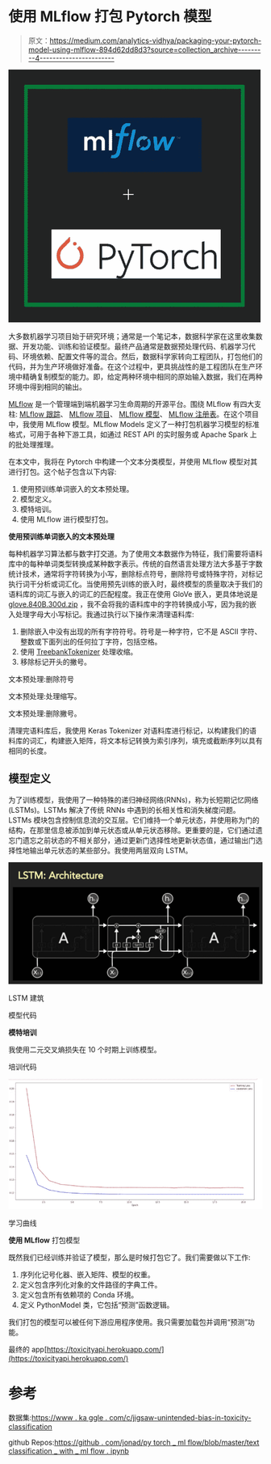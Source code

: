 # 使用 MLflow 打包 Pytorch 模型

> 原文：<https://medium.com/analytics-vidhya/packaging-your-pytorch-model-using-mlflow-894d62dd8d3?source=collection_archive---------4----------------------->

![](img/e47cb60510ff8c6f9847b49323933e4d.png)

大多数机器学习项目始于研究环境；通常是一个笔记本，数据科学家在这里收集数据、开发功能、训练和验证模型。最终产品通常是数据预处理代码、机器学习代码、环境依赖、配置文件等的混合。然后，数据科学家转向工程团队，打包他们的代码，并为生产环境做好准备。在这个过程中，更具挑战性的是工程团队在生产环境中精确复制模型的能力。即，给定两种环境中相同的原始输入数据，我们在两种环境中得到相同的输出。

[MLflow](https://www.mlflow.org/) 是一个管理端到端机器学习生命周期的开源平台。围绕 MLflow 有四大支柱: [MLflow 跟踪](https://www.mlflow.org/docs/latest/tracking.html)、 [MLflow 项目](https://www.mlflow.org/docs/latest/projects.html)、 [MLflow 模型](https://www.mlflow.org/docs/latest/models.html)、 [MLflow 注册表](https://www.mlflow.org/docs/latest/model-registry.html)。在这个项目中，我使用 MLflow 模型。MLflow Models 定义了一种打包机器学习模型的标准格式，可用于各种下游工具，如通过 REST API 的实时服务或 Apache Spark 上的批处理推理。

在本文中，我将在 Pytorch 中构建一个文本分类模型，并使用 MLflow 模型对其进行打包。这个帖子包含以下内容:

1.  使用预训练单词嵌入的文本预处理。
2.  模型定义。
3.  模特培训。
4.  使用 MLflow 进行模型打包。

**使用预训练单词嵌入的文本预处理**

每种机器学习算法都与数字打交道。为了使用文本数据作为特征，我们需要将语料库中的每种单词类型转换成某种数字表示。传统的自然语言处理方法大多基于字数统计技术，通常将字符转换为小写，删除标点符号，删除符号或特殊字符，对标记执行词干分析或词汇化。当使用预先训练的嵌入时，最终模型的质量取决于我们的语料库的词汇与嵌入的词汇的匹配程度。我正在使用 GloVe 嵌入，更具体地说是 [glove.840B.300d.zip](http://nlp.stanford.edu/data/glove.840B.300d.zip) ，我不会将我的语料库中的字符转换成小写，因为我的嵌入处理字母大小写标记。我通过执行以下操作来清理语料库:

1.  删除嵌入中没有出现的所有字符符号。符号是一种字符，它不是 ASCII 字符、整数或下面列出的任何拉丁字符，包括空格。
2.  使用 [TreebankTokenizer](https://kite.com/python/docs/nltk.TreebankWordTokenizer) 处理收缩。
3.  移除标记开头的撇号。

文本预处理:删除符号

文本预处理:处理缩写。

文本预处理:删除撇号。

清理完语料库后，我使用 Keras Tokenizer 对语料库进行标记，以构建我们的语料库的词汇，构建嵌入矩阵，将文本标记转换为索引序列，填充或截断序列以具有相同的长度。

## **模型定义**

为了训练模型，我使用了一种特殊的递归神经网络(RNNs)，称为长短期记忆网络(LSTMs)。LSTMs 解决了传统 RNNs 中遇到的长相关性和消失梯度问题。LSTMs 模块包含控制信息流的交互层。它们维持一个单元状态，并使用称为门的结构，在那里信息被添加到单元状态或从单元状态移除。更重要的是，它们通过遗忘门遗忘之前状态的不相关部分，通过更新门选择性地更新状态值，通过输出门选择性地输出单元状态的某些部分。我使用两层双向 LSTM。

![](img/0b15ab47b4be3089f4cbc6bd55c6e236.png)

LSTM 建筑

模型代码

**模特培训**

我使用二元交叉熵损失在 10 个时期上训练模型。

培训代码

![](img/67b19277fc64ea482c3e87ce6ccfc829.png)

学习曲线

**使用 MLflow** 打包模型

既然我们已经训练并验证了模型，那么是时候打包它了。我们需要做以下工作:

1.  序列化记号化器、嵌入矩阵、模型的权重。
2.  定义包含序列化对象的文件路径的字典工件。
3.  定义包含所有依赖项的 Conda 环境。
4.  定义 PythonModel 类，它包括“预测”函数逻辑。

我们打包的模型可以被任何下游应用程序使用。我只需要加载包并调用“预测”功能。

最终的 app[https://toxicityapi.herokuapp.com/](https://toxicityapi.herokuapp.com/)

# 参考

数据集:[https://www . ka ggle . com/c/jigsaw-unintended-bias-in-toxicity-classification](https://www.kaggle.com/c/jigsaw-unintended-bias-in-toxicity-classification)

github Repos:[https://github . com/jonad/py torch _ ml flow/blob/master/text classification _ with _ ml flow . ipynb](https://github.com/jonad/pytorch_mlflow/blob/master/textclassification_with_mlflow.ipynb)